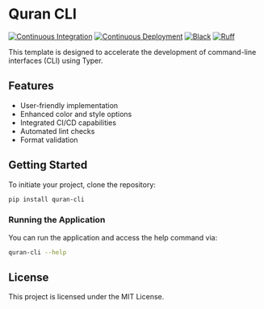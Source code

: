 # Quran CLI

[![Continuous Integration](https://github.com/youzarsiph/quran-cli/actions/workflows/ci.yml/badge.svg)](https://github.com/youzarsiph/quran-cli/actions/workflows/ci.yml)
[![Continuous Deployment](https://github.com/youzarsiph/quran-cli/actions/workflows/cd.yml/badge.svg)](https://github.com/youzarsiph/quran-cli/actions/workflows/cd.yml)
[![Black](https://github.com/youzarsiph/quran-cli/actions/workflows/black.yml/badge.svg)](https://github.com/youzarsiph/quran-cli/actions/workflows/black.yml)
[![Ruff](https://github.com/youzarsiph/quran-cli/actions/workflows/ruff.yml/badge.svg)](https://github.com/youzarsiph/quran-cli/actions/workflows/ruff.yml)

This template is designed to accelerate the development of command-line interfaces (CLI) using Typer.

## Features

- User-friendly implementation
- Enhanced color and style options
- Integrated CI/CD capabilities
- Automated lint checks
- Format validation

## Getting Started

To initiate your project, clone the repository:

```bash
pip install quran-cli
```

### Running the Application

You can run the application and access the help command via:

```bash
quran-cli --help
```

## License

This project is licensed under the MIT License.
